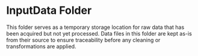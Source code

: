# InputData Folder

This folder serves as a temporary storage location for raw data that has been acquired but not yet processed. Data files in this folder are kept as-is from their source to ensure traceability before any cleaning or transformations are applied.

